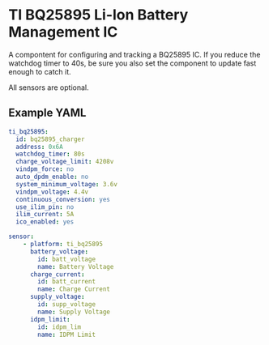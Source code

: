 # TI BQ25895 Li-Ion Battery Management IC
A compontent for configuring and tracking a BQ25895 IC. If you reduce the watchdog timer to 40s, be sure you also set the component to update fast enough to catch it. 

All sensors are optional.


## Example YAML
```yaml
ti_bq25895:
  id: bq25895_charger
  address: 0x6A
  watchdog_timer: 80s
  charge_voltage_limit: 4208v
  vindpm_force: no
  auto_dpdm_enable: no
  system_minimum_voltage: 3.6v
  vindpm_voltage: 4.4v
  continuous_conversion: yes
  use_ilim_pin: no
  ilim_current: 5A
  ico_enabled: yes

sensor:
    - platform: ti_bq25895
      battery_voltage:
        id: batt_voltage
        name: Battery Voltage
      charge_current:
        id: batt_current
        name: Charge Current
      supply_voltage:
        id: supp_voltage
        name: Supply Voltage
      idpm_limit:
        id: idpm_lim
        name: IDPM Limit
```